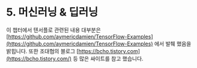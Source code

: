# 5. 머신러닝 & 딥러닝

  
이 챕터에서 텐서플로 관련된 내용 대부분은 [https://github.com/aymericdamien/TensorFlow-Examples](https://github.com/aymericdamien/TensorFlow-Examples) 에서 발췌 했음을 밝힙니다. 또한 조대협의 블로그 [https://bcho.tistory.com](https://bcho.tistory.com/) 등 많은 싸이트를 참고 했습니다.

